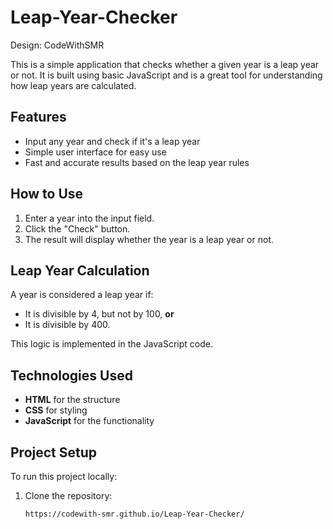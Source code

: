 # Leap-Year-Checker
Design: CodeWithSMR

This is a simple application that checks whether a given year is a leap year or not. It is built using basic JavaScript and is a great tool for understanding how leap years are calculated.

## Features
- Input any year and check if it's a leap year
- Simple user interface for easy use
- Fast and accurate results based on the leap year rules

## How to Use
1. Enter a year into the input field.
2. Click the "Check" button.
3. The result will display whether the year is a leap year or not.

## Leap Year Calculation
A year is considered a leap year if:
- It is divisible by 4, but not by 100, **or**
- It is divisible by 400.

This logic is implemented in the JavaScript code.

## Technologies Used
- **HTML** for the structure
- **CSS** for styling
- **JavaScript** for the functionality

## Project Setup
To run this project locally:
1. Clone the repository:
   ```bash
   https://codewith-smr.github.io/Leap-Year-Checker/

